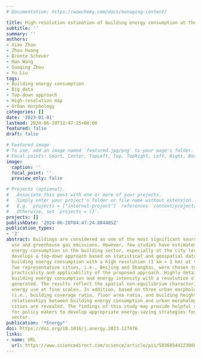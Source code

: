 ```yaml
---
# Documentation: https://wowchemy.com/docs/managing-content/

title: High-resolution estimation of building energy consumption at the city level
subtitle: ''
summary: ''
authors:
- Xiao Zhou
- Zhou Huang
- Bronte Scheuer
- Han Wang
- Guoqing Zhou
- Yu Liu
tags:
- Building energy consumption
- Big data
- Top-down approach
- High-resolution map
- Urban morphology
categories: []
date: '2023-01-01'
lastmod: 2024-06-20T12:47:25+08:00
featured: false
draft: false

# Featured image
# To use, add an image named `featured.jpg/png` to your page's folder.
# Focal points: Smart, Center, TopLeft, Top, TopRight, Left, Right, BottomLeft, Bottom, BottomRight.
image:
  caption: ''
  focal_point: ''
  preview_only: false

# Projects (optional).
#   Associate this post with one or more of your projects.
#   Simply enter your project's folder or file name without extension.
#   E.g. `projects = ["internal-project"]` references `content/project/deep-learning/index.md`.
#   Otherwise, set `projects = []`.
projects: []
publishDate: '2024-06-20T04:47:24.804405Z'
publication_types:
- '2'
abstract: Buildings are considered as one of the most significant sources of energy
  use and greenhouse gas emissions. However, few studies have estimated fine-scale
  energy consumption in the building sector, especially at the city level. This study
  develops a top-down approach based on statistical and geospatial data to estimate
  building energy consumption with a high resolution (1 km × 1 km) at the city level.
  Two representative cities, i.e., Beijing and Shanghai, were chosen to validate the
  practicality and applicability of the proposed approach. Highly detailed maps of
  building energy consumption and energy intensity with a resolution of 1 km were
  generated. The results reflect the spatial non-equilibrium characteristics of building
  energy use at fine scales. In addition, based on three urban morphology indicators
  (i.e., building coverage ratio, floor area ratio, and building height), varying
  relationships between building energy consumption and urban morphology in different
  cities are revealed. The findings of this study may provide helpful scientific evidence
  for policy makers to develop appropriate energy-saving strategies for the building
  sector.
publication: '*Energy*'
doi: https://doi.org/10.1016/j.energy.2023.127476
links:
- name: URL
  url: https://www.sciencedirect.com/science/article/pii/S0360544223008708
---
```


